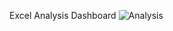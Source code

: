 Excel Analysis Dashboard
![Analysis](https://github.com/user-attachments/assets/5f35d562-c9e0-4432-8de1-5f55b939e452)
